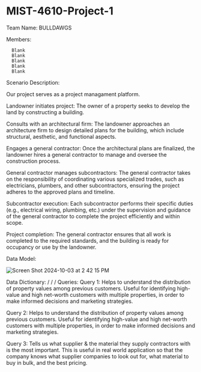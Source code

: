 # MIST-4610-Project-1

Team Name: BULLDAWGS

Members:

      Blank 
      Blank
      Blank
      Blank
      Blank

Scenario Description:

Our project serves as a project managament platform.

Landowner initiates project: 
The owner of a property seeks to develop the land by constructing a building.

Consults with an architectural firm: 
The landowner approaches an architecture firm to design detailed plans for the building, which include structural, aesthetic, and functional aspects.

Engages a general contractor: 
Once the architectural plans are finalized, the landowner hires a general contractor to manage and oversee the construction process.

General contractor manages subcontractors: 
The general contractor takes on the responsibility of coordinating various specialized trades, such as electricians, plumbers, and other subcontractors, ensuring the project adheres to the approved plans and timeline.

Subcontractor execution: 
Each subcontractor performs their specific duties (e.g., electrical wiring, plumbing, etc.) under the supervision and guidance of the general contractor to complete the project efficiently and within scope.

Project completion: 
The general contractor ensures that all work is completed to the required standards, and the building is ready for occupancy or use by the landowner.


Data Model:

![Screen Shot 2024-10-03 at 2 42 15 PM](https://github.com/user-attachments/assets/c402eb55-4ee3-4ce8-94d7-9c57b504e78a)

Data Dictionary:
/
/
/
Queries:
Query 1:
Helps to understand the distribution of property values among previous customers. Useful for identifying high-value and high net-worth customers with multiple properties, in order to make informed decisions and marketing strategies.



Query 2:
Helps to understand the distribution of property values among previous customers. Useful for identifying high-value and high net-worth customers with multiple properties, in order to make informed decisions and marketing strategies.



Query 3:
Tells us what supplier & the material they supply contractors with is the most important. This is useful in real world application so that the company knows what supplier companies to look out for, what material to buy in bulk, and the best pricing. 





